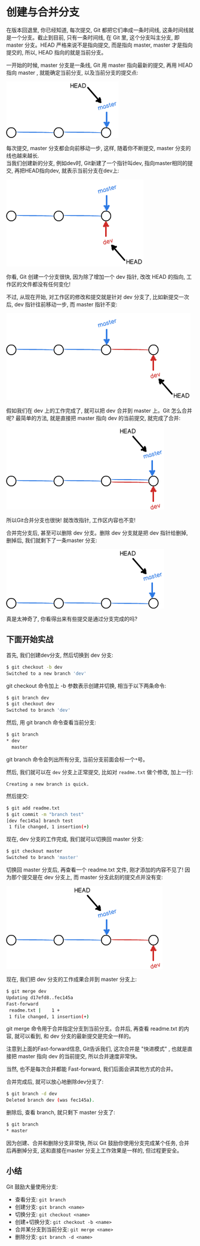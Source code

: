 # 创建与合并分支

在版本回退里, 你已经知道, 每次提交, Git 都把它们串成一条时间线, 这条时间线就是一个分支。截止到目前, 只有一条时间线, 在 Git 里, 这个分支叫主分支, 即 master 分支。HEAD 严格来说不是指向提交, 而是指向 master,  master 才是指向提交的, 所以,  HEAD 指向的就是当前分支。   

一开始的时候, master 分支是一条线, Git 用 master 指向最新的提交, 再用 HEAD 指向 master , 就能确定当前分支, 以及当前分支的提交点:   

![](snapshots/git_branch0.png)  

每次提交, master 分支都会向前移动一步, 这样, 随着你不断提交, master 分支的线也越来越长.    
当我们创建新的分支, 例如dev时, Git新建了一个指针叫dev, 指向master相同的提交, 再把HEAD指向dev, 就表示当前分支在dev上:   

![](snapshots/git_branch1.png)   

你看, Git 创建一个分支很快, 因为除了增加一个 dev 指针, 改改 HEAD 的指向, 工作区的文件都没有任何变化!    

不过, 从现在开始, 对工作区的修改和提交就是针对 dev 分支了, 比如新提交一次后, dev 指针往前移动一步, 而 master 指针不变:  

![](snapshots/git_branch2.png)    

假如我们在 dev 上的工作完成了, 就可以把 dev 合并到 master 上。Git 怎么合并呢? 最简单的方法, 就是直接把 master 指向 dev 的当前提交, 就完成了合并:  

![](snapshots/git_branch3.png)    

所以Git合并分支也很快! 就改改指针, 工作区内容也不变!    

合并完分支后, 甚至可以删除 dev 分支。删除 dev 分支就是把 dev 指针给删掉, 删掉后, 我们就剩下了一条master 分支:    

![](snapshots/git_branch4.png)    

真是太神奇了, 你看得出来有些提交是通过分支完成的吗? 

## 下面开始实战  

首先, 我们创建dev分支, 然后切换到 dev 分支:   

```bash
$ git checkout -b dev
Switched to a new branch 'dev'
```

git checkout 命令加上 -b 参数表示创建并切换, 相当于以下两条命令:  

```bash
$ git branch dev
$ git checkout dev
Switched to branch 'dev'
```

然后, 用 git branch 命令查看当前分支:   

```bash
$ git branch
* dev
  master
```

git branch 命令会列出所有分支, 当前分支前面会标一个`*`号。   

然后, 我们就可以在 `dev` 分支上正常提交, 比如对 `readme.txt` 做个修改, 加上一行:   

```
Creating a new branch is quick.
```

然后提交:   

```bash
$ git add readme.txt 
$ git commit -m "branch test"
[dev fec145a] branch test
 1 file changed, 1 insertion(+)
```

现在,  dev 分支的工作完成, 我们就可以切换回 master 分支:   

```bash
$ git checkout master
Switched to branch 'master'
```

切换回 master 分支后, 再查看一个 readme.txt 文件, 刚才添加的内容不见了! 因为那个提交是在 dev 分支上, 而 master 分支此刻的提交点并没有变:   

![](snapshots/git_branch5.png)    

现在, 我们把 dev 分支的工作成果合并到 master 分支上:   

```bash
$ git merge dev
Updating d17efd8..fec145a
Fast-forward
 readme.txt |    1 +
 1 file changed, 1 insertion(+)
```

git merge 命令用于合并指定分支到当前分支。合并后, 再查看 readme.txt 的内容, 就可以看到, 和 dev 分支的最新提交是完全一样的。  

注意到上面的Fast-forward信息, Git告诉我们, 这次合并是 "快进模式" , 也就是直接把 master 指向 dev 的当前提交, 所以合并速度非常快。  

当然, 也不是每次合并都能 Fast-forward, 我们后面会讲其他方式的合并。  

合并完成后, 就可以放心地删除dev分支了:  

```bash
$ git branch -d dev
Deleted branch dev (was fec145a).
```

删除后, 查看 branch, 就只剩下 master 分支了:  

```bash
$ git branch
* master
```

因为创建、合并和删除分支非常快, 所以 Git 鼓励你使用分支完成某个任务, 合并后再删掉分支, 这和直接在master 分支上工作效果是一样的, 但过程更安全。


## 小结

Git 鼓励大量使用分支:   

- 查看分支: `git branch`  
- 创建分支: `git branch <name>`  
- 切换分支: `git checkout <name>`  
- 创建+切换分支: `git checkout -b <name>`  
- 合并某分支到当前分支: `git merge <name>`  
- 删除分支: `git branch -d <name>`  
